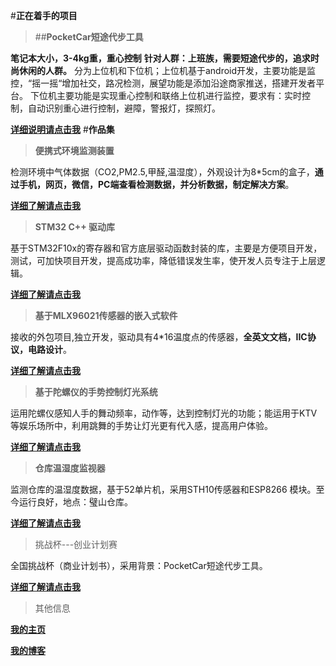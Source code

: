 #__正在着手的项目__
>##__PocketCar短途代步工具__

__笔记本大小，3-4kg重，重心控制__
__针对人群：上班族，需要短途代步的，追求时尚休闲的人群。__
分为上位机和下位机；上位机基于android开发，主要功能是监控，“摇一摇“增加社交，路况检测，展望功能是添加沿途商家推送，搭建开发者平台。
下位机主要功能是实现重心控制和联络上位机进行监控，要求有：实时控制，自动识别重心进行控制，避障，警报灯，探照灯。

[__详细说明请点击我__](http://alishcookies.com/?p=9)
#__作品集__
>__便携式环境监测装置__

检测环境中气体数据（CO2,PM2.5,甲醛,温湿度），外观设计为8*5cm的盒子，__通过手机，网页，微信，PC端查看检测数据，并分析数据，制定解决方案__。

[__详细了解请点击我__]()

>__STM32 C++ 驱动库__

基于STM32F10x的寄存器和官方底层驱动函数封装的库，主要是方便项目开发，测试，可加快项目开发，提高成功率，降低错误发生率，使开发人员专注于上层逻辑。

[__详细了解请点击我__]()

>__基于MLX96021传感器的嵌入式软件__

接收的外包项目,独立开发，驱动具有4*16温度点的传感器，__全英文文档，IIC协议，电路设计__。

[__详细了解请点击我__]()

>__基于陀螺仪的手势控制灯光系统__

运用陀螺仪感知人手的舞动频率，动作等，达到控制灯光的功能；能运用于KTV等娱乐场所中，利用跳舞的手势让灯光更有代入感，提高用户体验。

[__详细了解请点击我__]()

>__仓库温湿度监视器__

监测仓库的温湿度数据，基于52单片机，采用STH10传感器和ESP8266 模块。至今运行良好，地点：璧山仓库。

[__详细了解请点击我__]()

>挑战杯---创业计划赛

全国挑战杯（商业计划书），采用背景：PocketCar短途代步工具。

[__详细了解请点击我__]()

>其他信息

[__我的主页__]()

[__我的博客__]()

